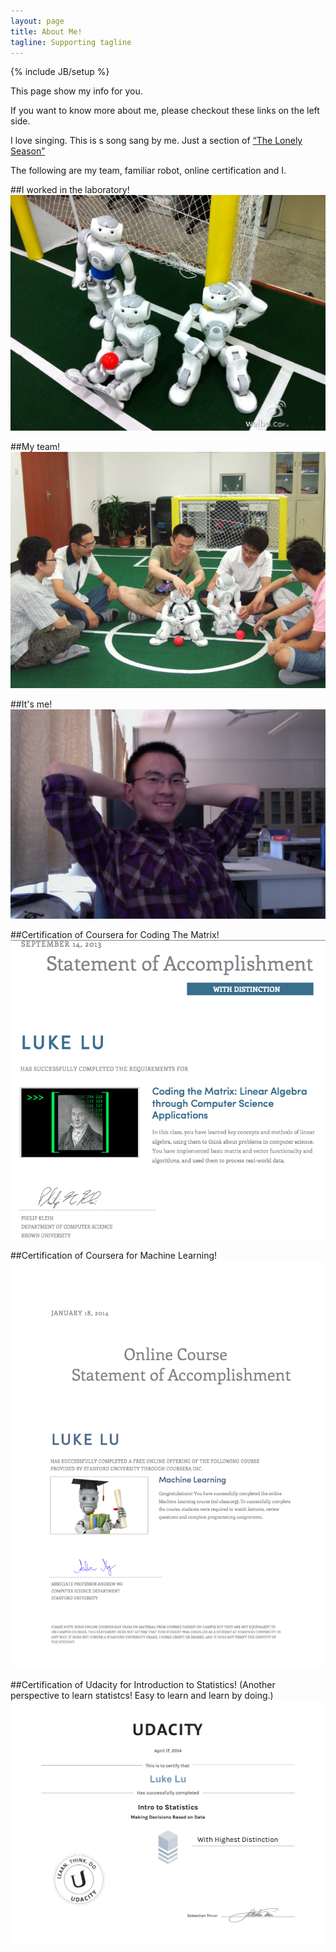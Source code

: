 ```yaml
---
layout: page
title: About Me!
tagline: Supporting tagline
---
```

{% include JB/setup %}

This page show my info for you.

If you want to know more about me, please checkout these links on the left side.

I love singing. This is s song sang by me. Just a section of [“The Lonely Season”](http://t.cn/zQOetz7 "The Lonely Season")

The following are my team, familiar robot, online certification and I.

##I worked in the laboratory!
![Laboratory](/images/lab.jpg "Laboratory")

##My team!
![Team](/images/team.jpg "Team")

##It's me!
![Avatar](/images/avatar.jpg "Avatar")

##Certification of Coursera for Coding The Matrix!
![Certification](/images/CodingTheMatrix_certification.jpg "Certification")

##Certification of Coursera for Machine Learning!
![Certification](/images/ml_certification.jpg "Certification")

##Certification of Udacity for Introduction to Statistics! (Another perspective to learn statistcs! Easy to learn and learn by doing.)
![Certification](/images/introstats_certificate.jpg "Certification")